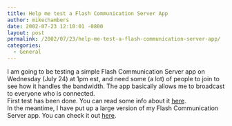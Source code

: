 ```yaml
---
title: Help me test a Flash Communication Server App
author: mikechambers
date: 2002-07-23 12:10:01 -0800
layout: post
permalink: /2002/07/23/help-me-test-a-flash-communication-server-app/
categories:
  - General
---
```



I am going to be testing a simple Flash Communication Server app on Wednesday (July 24) at 1pm est, and need some (a lot) of people to join to see how it handles the bandwidth. The app basically allows me to broadcast to everyone who is connected.  
First test has been done. You can read some info about it [here][1].  
In the meantime, I have put up a large version of my Flash Communication Server app. You can check it out [here][2].  
  
&nbsp;

 [1]: http://radio.weblogs.com/0106797/2002/07/24.html#a218
 [2]: /mesh/chat/index.html